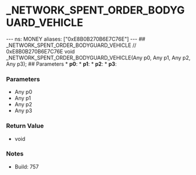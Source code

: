 # _NETWORK_SPENT_ORDER_BODYGUARD_VEHICLE

--- ns: MONEY aliases: ["0xE8B0B270B6E7C76E"] --- ## _NETWORK_SPENT_ORDER_BODYGUARD_VEHICLE  // 0xE8B0B270B6E7C76E void _NETWORK_SPENT_ORDER_BODYGUARD_VEHICLE(Any p0, Any p1, Any p2, Any p3);  ## Parameters * **p0**: * **p1**: * **p2**: * **p3**:

### Parameters
* Any p0
* Any p1
* Any p2
* Any p3

### Return Value
* void

### Notes
* Build: 757

